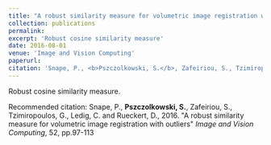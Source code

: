 ```yaml
---
title: "A robust similarity measure for volumetric image registration with outliers"
collection: publications
permalink: 
excerpt: 'Robust cosine similarity measure'
date: 2016-08-01
venue: 'Image and Vision Computing'
paperurl: 
citation: 'Snape, P., <b>Pszczolkowski, S.</b>, Zafeiriou, S., Tzimiropoulos, G., Ledig, C. and Rueckert, D., 2016. &quot;A robust similarity measure for volumetric image registration with outliers&quot; <i>Image and Vision Computing</i>, 52, pp.97-113'
---
```

Robust cosine similarity measure.

Recommended citation: Snape, P., <b>Pszczolkowski, S.</b>, Zafeiriou, S., Tzimiropoulos, G., Ledig, C. and Rueckert, D., 2016. "A robust similarity measure for volumetric image registration with outliers" <i>Image and Vision Computing</i>, 52, pp.97-113
